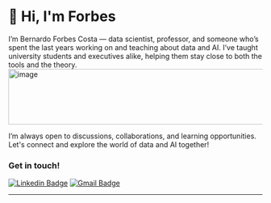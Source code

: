# 👋 Hi, I'm Forbes

I’m Bernardo Forbes Costa — data scientist, professor, and someone who’s spent the last years working on and teaching about data and AI. I’ve taught university students and executives alike, helping them stay close to both the tools and the theory.<img width="1334" height="110" alt="image" src="https://github.com/user-attachments/assets/3ca31b17-76eb-46fd-b6e0-984be77bb497" />

I’m always open to discussions, collaborations, and learning opportunities. Let's connect and explore the world of data and AI together! 

### Get in touch!

[![Linkedin Badge](https://img.shields.io/badge/-bernardoforbescosta-blue?style=flat-square&logo=Linkedin&logoColor=white&link=https://www.linkedin.com/in/bernardoforbescosta/)](https://www.linkedin.com/in/bernardoforbescosta/)
[![Gmail Badge](https://img.shields.io/badge/-bernardoforbescosta@gmail.com-c14438?style=flat-square&logo=Gmail&logoColor=white&link=mailto:bernardoforbescosta@gmail.com)](mailto:bernardoforbescosta@gmail.com)

---


